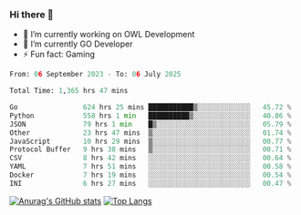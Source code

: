 ### Hi there 👋 

- 🔭 I’m currently working on OWL Development
- 🌱 I’m currently GO Developer
-  ⚡ Fun fact: Gaming
  
  <!--
- 👯 I’m looking to collaborate on ...
- 🤔 I’m looking for help with ...
- 💬 Ask me about ...
- 📫 How to reach me: ...
- 😄 Pronouns: ...
-->

<!--START_SECTION:waka-->

```python
From: 06 September 2023 - To: 06 July 2025

Total Time: 1,365 hrs 47 mins

Go                624 hrs 25 mins ███████████▒░░░░░░░░░░░░░   45.72 %
Python            558 hrs 1 min   ██████████▒░░░░░░░░░░░░░░   40.86 %
JSON              79 hrs 1 min    █▒░░░░░░░░░░░░░░░░░░░░░░░   05.79 %
Other             23 hrs 47 mins  ▒░░░░░░░░░░░░░░░░░░░░░░░░   01.74 %
JavaScript        10 hrs 29 mins  ▒░░░░░░░░░░░░░░░░░░░░░░░░   00.77 %
Protocol Buffer   9 hrs 38 mins   ▒░░░░░░░░░░░░░░░░░░░░░░░░   00.71 %
CSV               8 hrs 42 mins   ░░░░░░░░░░░░░░░░░░░░░░░░░   00.64 %
YAML              7 hrs 51 mins   ░░░░░░░░░░░░░░░░░░░░░░░░░   00.58 %
Docker            7 hrs 19 mins   ░░░░░░░░░░░░░░░░░░░░░░░░░   00.54 %
INI               6 hrs 27 mins   ░░░░░░░░░░░░░░░░░░░░░░░░░   00.47 %
```

<!--END_SECTION:waka-->

[![Anurag's GitHub stats](https://github-readme-stats.vercel.app/api?username=aebalz&show_icons=true&theme=codeSTACKr)](https://github.com/anuraghazra/github-readme-stats)
[![Top Langs](https://github-readme-stats.vercel.app/api/top-langs/?username=aebalz&layout=compact&card_width=350&theme=codeSTACKr)](https://github.com/anuraghazra/github-readme-stats)
<!-- [![Readme Card](https://github-readme-stats.vercel.app/api/pin/?username=aebalz&repo=go-gin-gone&show_owner=true)](https://github.com/anuraghazra/github-readme-stats)-->

